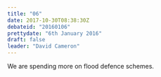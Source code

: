 ```yaml
---
title: "06"
date: 2017-10-30T08:38:30Z
debateid: "20160106"
prettydate: "6th January 2016"
draft: false
leader: "David Cameron"
---
```


We are spending more on flood defence schemes.